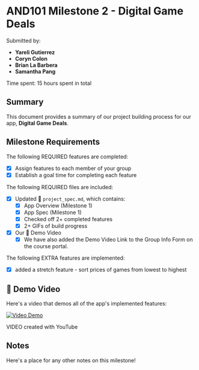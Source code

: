 
<!-- (This is a comment) INSTRUCTIONS: Go through this page and fill out any **bolded** entries with their correct values.-->

# AND101 Milestone 2 - **Digital Game Deals**

Submitted by:
- **Yareli Gutierrez**
- **Coryn Colon**
- **Brian La Barbera**
- **Samantha Pang**

Time spent: 15 hours spent in total

## Summary

This document provides a summary of our project building process for our app, **Digital Game Deals**.

## Milestone Requirements

<!-- Please be sure to change the [ ] to [x] for any features you completed.  If a feature is not checked [x], you might miss the points for that item! -->

The following REQUIRED features are completed:

- [x] Assign features to each member of your group
- [x] Establish a goal time for completing each feature

The following REQUIRED files are included:

- [X] Updated 📄 `project_spec.md`, which contains:
  - [X] App Overview (Milestone 1)
  - [X] App Spec (Milestone 1)
  - [X] Checked off 2+ completed features
  - [X] 2+ GIFs of build progress

- [x] Our 🎥 Demo Video
  - [x] We have also added the Demo Video Link to the Group Info Form on the course portal.

The following EXTRA features are implemented:

- [x] added a stretch feature - sort prices of games from lowest to highest

## 🎥 Demo Video

Here's a video that demos all of the app's implemented features:

[![Video Demo](https://img.youtube.com/vi/Jrcstja0TZQ/0.jpg)](https://youtu.be/Jrcstja0TZQ "Group 15 Video Demo - Click to Watch!")

VIDEO created with YouTube

## Notes

Here's a place for any other notes on this milestone!

